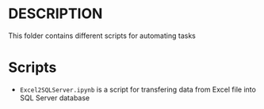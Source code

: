 # DESCRIPTION

This folder contains different scripts for automating tasks

# Scripts

* `Excel2SQLServer.ipynb` is a script for  transfering data from Excel file into SQL Server database
